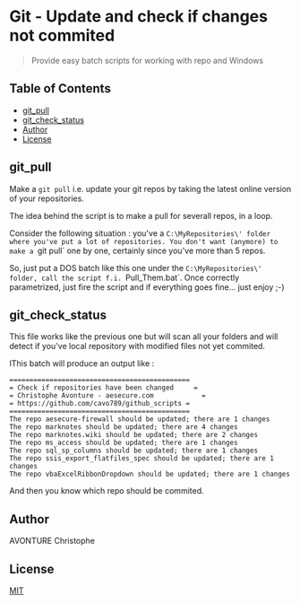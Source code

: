 # Git - Update and check if changes not commited

> Provide easy batch scripts for working with repo and Windows

## Table of Contents

- [git_pull](#git_pull)
- [git_check_status](#git_check_status)
- [Author](#author)
- [License](#license)

## git_pull

Make a `git pull` i.e. update your git repos by taking the latest online version of your repositories.

The idea behind the script is to make a pull for severall repos, in a loop.

Consider the following situation : you've a `C:\MyRepositories\' folder where you've put a lot of repositories. You don't want (anymore) to make a `git pull` one by one, certainly since you've more than 5 repos.

So, just put a DOS batch like this one under the `C:\MyRepositories\' folder, call the script f.i. `Pull_Them.bat`. Once correctly parametrized, just fire the script and if everything goes fine... just enjoy ;-)

## git_check_status

This file works like the previous one but will scan all your folders and will detect if you've local repository with modified files not yet commited.

IThis batch will produce an output like :

```
=============================================
= Check if repositories have been changed	  =
= Christophe Avonture - aesecure.com			=
= https://github.com/cavo789/github_scripts =
=============================================
The repo aesecure-firewall should be updated; there are 1 changes
The repo marknotes should be updated; there are 4 changes
The repo marknotes.wiki should be updated; there are 2 changes
The repo ms_access should be updated; there are 1 changes
The repo sql_sp_columns should be updated; there are 1 changes
The repo ssis_export_flatfiles_spec should be updated; there are 1 changes
The repo vbaExcelRibbonDropdown should be updated; there are 1 changes
```

And then you know which repo should be commited.

## Author

AVONTURE Christophe

## License

[MIT](LICENSE)